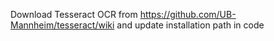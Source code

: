 Download Tesseract OCR from https://github.com/UB-Mannheim/tesseract/wiki and update installation path in code
